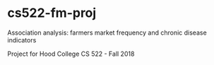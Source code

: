 # cs522-fm-proj
Association analysis: farmers market frequency and chronic disease indicators

Project for Hood College CS 522 - Fall 2018
